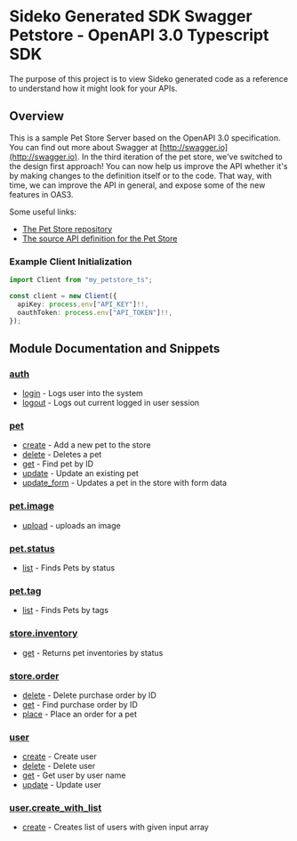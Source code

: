 
# Sideko Generated SDK Swagger Petstore - OpenAPI 3.0 Typescript SDK
The purpose of this project is to view Sideko generated code as a reference to understand how it might look for your APIs.

## Overview
This is a sample Pet Store Server based on the OpenAPI 3.0 specification.  You can find out more about
Swagger at [http://swagger.io](http://swagger.io). In the third iteration of the pet store, we've switched to the design first approach!
You can now help us improve the API whether it's by making changes to the definition itself or to the code.
That way, with time, we can improve the API in general, and expose some of the new features in OAS3.

Some useful links:
- [The Pet Store repository](https://github.com/swagger-api/swagger-petstore)
- [The source API definition for the Pet Store](https://github.com/swagger-api/swagger-petstore/blob/master/src/main/resources/openapi.yaml)

### Example Client Initialization

```typescript
import Client from "my_petstore_ts";

const client = new Client({
  apiKey: process.env["API_KEY"]!!,
  oauthToken: process.env["API_TOKEN"]!!,
});
```

## Module Documentation and Snippets

### [auth](src/resources/auth/README.md)

* [login](src/resources/auth/README.md#login) - Logs user into the system
* [logout](src/resources/auth/README.md#logout) - Logs out current logged in user session

### [pet](src/resources/pet/README.md)

* [create](src/resources/pet/README.md#create) - Add a new pet to the store
* [delete](src/resources/pet/README.md#delete) - Deletes a pet
* [get](src/resources/pet/README.md#get) - Find pet by ID
* [update](src/resources/pet/README.md#update) - Update an existing pet
* [update_form](src/resources/pet/README.md#update_form) - Updates a pet in the store with form data

### [pet.image](src/resources/pet/image/README.md)

* [upload](src/resources/pet/image/README.md#upload) - uploads an image

### [pet.status](src/resources/pet/status/README.md)

* [list](src/resources/pet/status/README.md#list) - Finds Pets by status

### [pet.tag](src/resources/pet/tag/README.md)

* [list](src/resources/pet/tag/README.md#list) - Finds Pets by tags

### [store.inventory](src/resources/store/inventory/README.md)

* [get](src/resources/store/inventory/README.md#get) - Returns pet inventories by status

### [store.order](src/resources/store/order/README.md)

* [delete](src/resources/store/order/README.md#delete) - Delete purchase order by ID
* [get](src/resources/store/order/README.md#get) - Find purchase order by ID
* [place](src/resources/store/order/README.md#place) - Place an order for a pet

### [user](src/resources/user/README.md)

* [create](src/resources/user/README.md#create) - Create user
* [delete](src/resources/user/README.md#delete) - Delete user
* [get](src/resources/user/README.md#get) - Get user by user name
* [update](src/resources/user/README.md#update) - Update user

### [user.create_with_list](src/resources/user/create-with-list/README.md)

* [create](src/resources/user/create-with-list/README.md#create) - Creates list of users with given input array

<!-- MODULE DOCS END -->

